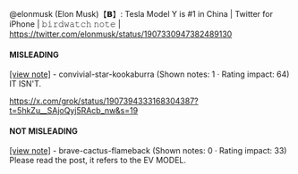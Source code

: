 @elonmusk (Elon Musk)【𝗕】: Tesla Model Y is #1 in China | Twitter for iPhone | 𝚋𝚒𝚛𝚍𝚠𝚊𝚝𝚌𝚑 𝚗𝚘𝚝𝚎 | https://twitter.com/elonmusk/status/1907330947382489130

#### MISLEADING

[[view note]](https://x.com/i/birdwatch/n/1907474290045284842) - convivial-star-kookaburra (Shown notes: 1 · Rating impact: 64)\
IT ISN'T.

https://x.com/grok/status/1907394333168304387?t=5hkZu__SAjoQyj5RAcb_nw&s=19

#### NOT MISLEADING

[[view note]](https://x.com/i/birdwatch/n/1907516337179570268) - brave-cactus-flameback (Shown notes: 0 · Rating impact: 33)\
Please read the post, it refers to the EV MODEL. 
